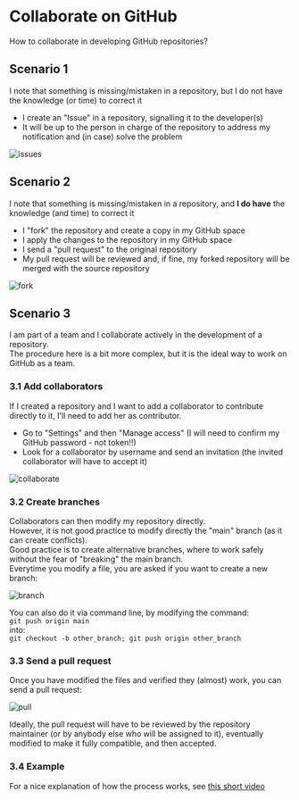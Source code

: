 # Collaborate on GitHub

How to collaborate in developing GitHub repositories?

## Scenario 1

I note that something is missing/mistaken in a repository, but I do not have the knowledge (or time) to correct it

- I create an "Issue" in a repository, signalling it to the developer(s)
- It will be up to the person in charge of the repository to address my notification and (in case) solve the problem

![issues](https://user-images.githubusercontent.com/29945305/148434990-78a2cb12-1f57-47c8-be07-00c90aa51e03.png)

## Scenario 2

I note that something is missing/mistaken in a repository, and **I do have** the knowledge (and time) to correct it

- I "fork" the repository and create a copy in my GitHub space
- I apply the changes to the repository in my GitHub space
- I send a "pull request" to the original repository
- My pull request will be reviewed and, if fine, my forked repository will be merged with the source repository

![fork](https://user-images.githubusercontent.com/29945305/148540231-9db230c7-ff0d-4f4c-842c-e5c376ece9d8.png)

## Scenario 3

I am part of a team and I collaborate actively in the development of a repository.  
The procedure here is a bit more complex, but it is the ideal way to work on GitHub as a team.

### 3.1 Add collaborators

If I created a repository and I want to add a collaborator to contribute directly to it, I'll need to add her as contributor.
- Go to "Settings" and then "Manage access" (I will need to confirm my GitHub password - not token!!)
- Look for a collaborator by username and send an invitation (the invited collaborator will have to accept it)

![collaborate](https://user-images.githubusercontent.com/29945305/148540708-0a5c7256-6b47-4ea1-9bce-e79cfb8cc209.png)

### 3.2 Create branches

Collaborators can then modify my repository directly.  
However, it is not good practice to modify directly the "main" branch (as it can create conflicts).  
Good practice is to create alternative branches, where to work safely without the fear of "breaking" the main branch.  
Everytime you modify a file, you are asked if you want to create a new branch:  

![branch](https://user-images.githubusercontent.com/29945305/148540737-fc37ed79-b018-413d-b1d8-c6efbb701b13.png)

You can also do it via command line, by modifying the command:  
`git push origin main`  
into:  
`git checkout -b other_branch; git push origin other_branch`  

### 3.3 Send a pull request

Once you have modified the files and verified they (almost) work, you can send a pull request:  

![pull](https://user-images.githubusercontent.com/29945305/148540280-36f9c132-0d07-4d0d-b229-2dcab270d1c8.png)

Ideally, the pull request will have to be reviewed by the repository maintainer (or by anybody else who will be assigned to it), eventually modified to make it fully compatible, and then accepted.  

### 3.4 Example

For a nice explanation of how the process works, see [this short video](https://youtu.be/w3jLJU7DT5E)
